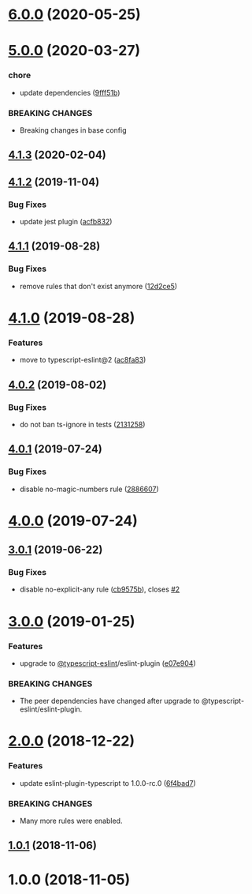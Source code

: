 # [6.0.0](https://github.com/cheminfo/eslint-config-cheminfo-typescript/compare/v5.0.0...v6.0.0) (2020-05-25)



# [5.0.0](https://github.com/cheminfo/eslint-config-cheminfo-typescript/compare/v4.1.3...v5.0.0) (2020-03-27)


### chore

* update dependencies ([9fff51b](https://github.com/cheminfo/eslint-config-cheminfo-typescript/commit/9fff51be82dfc700aebf6bf46c5d381652910034))


### BREAKING CHANGES

* Breaking changes in base config



## [4.1.3](https://github.com/cheminfo/eslint-config-cheminfo-typescript/compare/v4.1.2...v4.1.3) (2020-02-04)



## [4.1.2](https://github.com/cheminfo/eslint-config-cheminfo-typescript/compare/v4.1.1...v4.1.2) (2019-11-04)


### Bug Fixes

* update jest plugin ([acfb832](https://github.com/cheminfo/eslint-config-cheminfo-typescript/commit/acfb832d45347f8678fa7759d5da3112b4a7efd4))



## [4.1.1](https://github.com/cheminfo/eslint-config-cheminfo-typescript/compare/v4.1.0...v4.1.1) (2019-08-28)


### Bug Fixes

* remove rules that don't exist anymore ([12d2ce5](https://github.com/cheminfo/eslint-config-cheminfo-typescript/commit/12d2ce5))



# [4.1.0](https://github.com/cheminfo/eslint-config-cheminfo-typescript/compare/v4.0.2...v4.1.0) (2019-08-28)


### Features

* move to typescript-eslint@2 ([ac8fa83](https://github.com/cheminfo/eslint-config-cheminfo-typescript/commit/ac8fa83))



## [4.0.2](https://github.com/cheminfo/eslint-config-cheminfo-typescript/compare/v4.0.1...v4.0.2) (2019-08-02)


### Bug Fixes

* do not ban ts-ignore in tests ([2131258](https://github.com/cheminfo/eslint-config-cheminfo-typescript/commit/2131258))



## [4.0.1](https://github.com/cheminfo/eslint-config-cheminfo-typescript/compare/v4.0.0...v4.0.1) (2019-07-24)


### Bug Fixes

* disable no-magic-numbers rule ([2886607](https://github.com/cheminfo/eslint-config-cheminfo-typescript/commit/2886607))



# [4.0.0](https://github.com/cheminfo/eslint-config-cheminfo-typescript/compare/v3.0.1...v4.0.0) (2019-07-24)



## [3.0.1](https://github.com/cheminfo/eslint-config-cheminfo-typescript/compare/v3.0.0...v3.0.1) (2019-06-22)


### Bug Fixes

* disable no-explicit-any rule ([cb9575b](https://github.com/cheminfo/eslint-config-cheminfo-typescript/commit/cb9575b)), closes [#2](https://github.com/cheminfo/eslint-config-cheminfo-typescript/issues/2)



# [3.0.0](https://github.com/cheminfo/eslint-config-cheminfo-typescript/compare/v2.0.0...v3.0.0) (2019-01-25)


### Features

* upgrade to [@typescript-eslint](https://github.com/typescript-eslint)/eslint-plugin ([e07e904](https://github.com/cheminfo/eslint-config-cheminfo-typescript/commit/e07e904))


### BREAKING CHANGES

* The peer dependencies have changed after upgrade to @typescript-eslint/eslint-plugin.



# [2.0.0](https://github.com/cheminfo/eslint-config-cheminfo-typescript/compare/v1.0.1...v2.0.0) (2018-12-22)


### Features

* update eslint-plugin-typescript to 1.0.0-rc.0 ([6f4bad7](https://github.com/cheminfo/eslint-config-cheminfo-typescript/commit/6f4bad7))


### BREAKING CHANGES

* Many more rules were enabled.



<a name="1.0.1"></a>
## [1.0.1](https://github.com/cheminfo/eslint-config-cheminfo-typescript/compare/v1.0.0...v1.0.1) (2018-11-06)



<a name="1.0.0"></a>
# 1.0.0 (2018-11-05)



